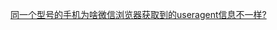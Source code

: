 
[同一个型号的手机为啥微信浏览器获取到的useragent信息不一样?](https://developers.weixin.qq.com/community/develop/doc/000ac0d69d82985113bc9ba365b000)